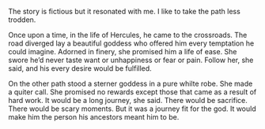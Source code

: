 The story is fictious but it resonated with me. I like to take the path less trodden.

Once upon a time, in the life of Hercules, he came to the crossroads. The road diverged lay a beautiful goddess who offered him every temptation he could imagine. Adorned in finery, she promised him a life of ease. She swore he’d never taste want or unhappiness or fear or pain. Follow her, she said, and his every desire would be fulfilled.

On the other path stood a sterner goddess in a pure whilte robe. She made a quiter call. She promised no rewards except those that came as a result of hard work. It would be a long journey, she said. There would be sacrifice. There would be scary moments. But it was a journey fit for the god. It would make him the person his ancestors meant him to be.